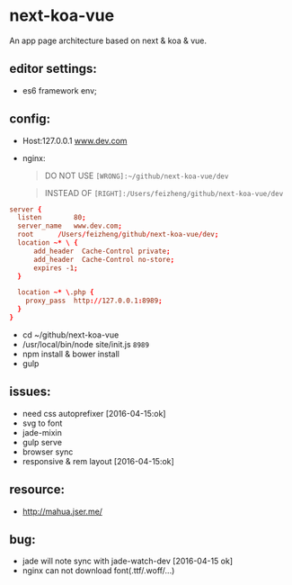 # next-koa-vue
An app page architecture based on next &amp; koa &amp; vue.


## editor settings:
+ es6 framework env;


## config:
+ Host:127.0.0.1	www.dev.com

+ nginx:
  > DO NOT USE `[WRONG]:~/github/next-koa-vue/dev` 
  
  > INSTEAD OF `[RIGHT]:/Users/feizheng/github/next-koa-vue/dev`
```conf
server {
  listen 		80;
  server_name 	www.dev.com;
  root 		/Users/feizheng/github/next-koa-vue/dev;
  location ~* \ {
      add_header  Cache-Control private;
      add_header  Cache-Control no-store;
      expires -1;
  }

  location ~* \.php {
    proxy_pass 	http://127.0.0.1:8989;
  }
}
```
+ cd ~/github/next-koa-vue
+ /usr/local/bin/node site/init.js `8989`
+ npm install & bower install
+ gulp


## issues:
+ need css autoprefixer       [2016-04-15:ok]
+ svg to font
+ jade-mixin
+ gulp serve
+ browser sync
+ responsive & rem layout     [2016-04-15:ok]


## resource:
+ http://mahua.jser.me/

## bug:
+ jade will note sync with jade-watch-dev [2016-04-15 ok]
+ nginx can not download font(.ttf/.woff/...)
